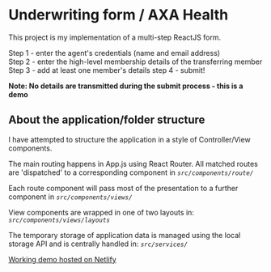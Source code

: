 # Underwriting form / AXA Health

This project is my implementation of a multi-step ReactJS form.

Step 1 - enter the agent's credentials (name and email address)  
Step 2 - enter the high-level membership details of the transferring member  
Step 3 - add at least one member's details
step 4 - submit!

**Note: No details are transmitted during the submit process - this is a demo**

## About the application/folder structure

I have attempted to structure the application in a style of Controller/View components.

The main routing happens in App.js using React Router. All matched routes are 'dispatched' to a corresponding component in _`src/components/route/`_

Each route component will pass most of the presentation to a further component in _`src/components/views/`_

View components are wrapped in one of two layouts in: _`src/components/views/layouts`_

The temporary storage of application data is managed using the local storage API and is centrally handled in: _`src/services/`_

[Working demo hosted on Netlify](https://graceful-tiramisu-e8d2e0.netlify.app/)
